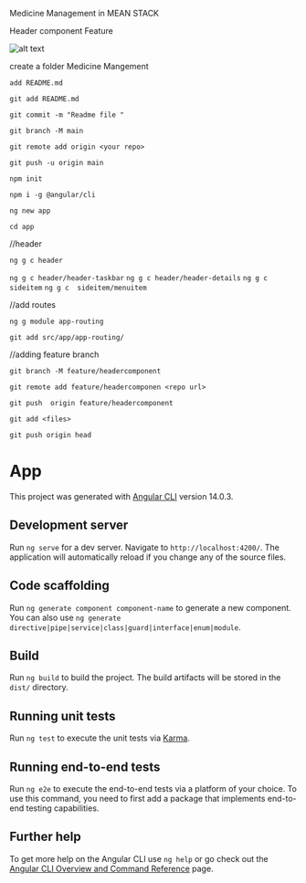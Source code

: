 Medicine Management in MEAN STACK

Header component Feature

![alt text](https://github.com/shadabqamar/meanstackplayground/blob/feature/headercomponent/Medicine-Management/app/src/assets/images/header.PNG)

create a folder Medicine Mangement

 `add README.md`

 `git add README.md`

 `git commit -m "Readme file "`

 `git branch -M main`

 `git remote add origin <your repo>`
  
 `git push -u origin main`

 `npm init`
  
 `npm i -g @angular/cli`

 `ng new app`
  
 `cd app`
  
//header

 `ng g c header`
  
 `ng g c header/header-taskbar`
 `ng g c header/header-details`
 `ng g c sideitem`
 `ng g c  sideitem/menuitem`

//add routes

 `ng g module app-routing`
  
 `git add src/app/app-routing/`
 
 //adding feature branch
 
  `git branch -M feature/headercomponent`
  
  `git remote add feature/headercomponen <repo url>`

  `git push  origin feature/headercomponent`

  `git add <files>`

  `git push origin head`


# App

This project was generated with [Angular CLI](https://github.com/angular/angular-cli) version 14.0.3.

## Development server

Run `ng serve` for a dev server. Navigate to `http://localhost:4200/`. The application will automatically reload if you change any of the source files.

## Code scaffolding

Run `ng generate component component-name` to generate a new component. You can also use `ng generate directive|pipe|service|class|guard|interface|enum|module`.

## Build

Run `ng build` to build the project. The build artifacts will be stored in the `dist/` directory.

## Running unit tests

Run `ng test` to execute the unit tests via [Karma](https://karma-runner.github.io).

## Running end-to-end tests

Run `ng e2e` to execute the end-to-end tests via a platform of your choice. To use this command, you need to first add a package that implements end-to-end testing capabilities.

## Further help

To get more help on the Angular CLI use `ng help` or go check out the [Angular CLI Overview and Command Reference](https://angular.io/cli) page.
